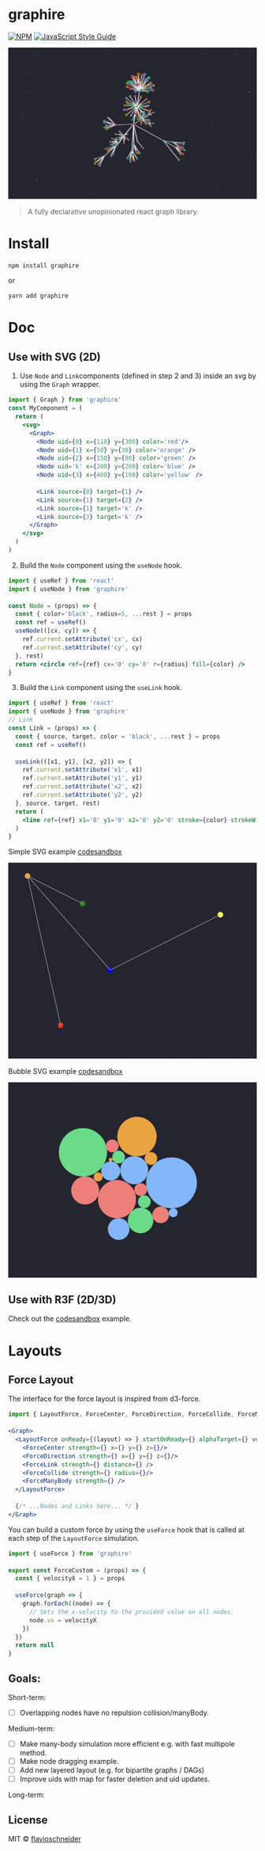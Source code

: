 # graphire

[![NPM](https://img.shields.io/npm/v/graphire.svg)](https://www.npmjs.com/package/graphire) [![JavaScript Style Guide](https://img.shields.io/badge/code_style-standard-brightgreen.svg)](https://standardjs.com)


<a href="https://codesandbox.io/s/graphire-forcelayout-example-jet3q"><img src="markdown/preview.png"></a>

> A fully declarative unopinionated react graph library.


# Install

```bash
npm install graphire
```
or
```bash
yarn add graphire
```

# Doc 

## Use with SVG (2D)

1. Use `Node` and `Link`components  (defined in step 2 and 3) inside an svg by using the `Graph` wrapper.

```jsx
import { Graph } from 'graphire'
const MyComponent = (
  return (
    <svg>
      <Graph>
        <Node uid={0} x={110} y={300} color='red'/>
        <Node uid={1} x={50} y={30} color='orange' />
        <Node uid={2} x={150} y={80} color='green' />
        <Node uid='k' x={200} y={200} color='blue' />
        <Node uid={3} x={400} y={100} color='yellow' />

        <Link source={0} target={1} />
        <Link source={1} target={2} />
        <Link source={1} target='k' />
        <Link source={3} target='k' />
      </Graph>
    </svg>
  )
)
```

2. Build the `Node` component using the `useNode` hook.
```jsx 
import { useRef } from 'react'
import { useNode } from 'graphire'

const Node = (props) => {
  const { color='black', radius=5, ...rest } = props
  const ref = useRef()
  useNode(([cx, cy]) => {
    ref.current.setAttribute('cx', cx)  
    ref.current.setAttribute('cy', cy)  
  }, rest) 
  return <circle ref={ref} cx='0' cy='0' r={radius} fill={color} />
}
```

3. Build the `Link` component using the `useLink` hook.
```jsx 
import { useRef } from 'react'
import { useNode } from 'graphire'
// Link 
const Link = (props) => {
  const { source, target, color = 'black', ...rest } = props
  const ref = useRef()

  useLink(([x1, y1], [x2, y2]) => {
    ref.current.setAttribute('x1', x1)  
    ref.current.setAttribute('y1', y1)  
    ref.current.setAttribute('x2', x2)  
    ref.current.setAttribute('y2', y2)  
  }, source, target, rest)
  return (
    <line ref={ref} x1='0' y1='0' x2='0' y2='0' stroke={color} strokeWidth={1} />
  )
}
```

Simple SVG example [codesandbox](https://codesandbox.io/s/graphire-svg-simple-graph-example-eftpc?file=/src/App.js:184-633) 

<a href="https://codesandbox.io/s/graphire-svg-simple-graph-example-eftpc?file=/src/App.js:184-633"><img src="markdown/svg-example.png"></a>

Bubble SVG example [codesandbox](https://codesandbox.io/s/graphire-svg-bubble-example-e33ss)

<a href="https://codesandbox.io/s/graphire-svg-bubble-example-e33ss"><img src="markdown/svg-bubble-example.png"></a>


## Use with R3F (2D/3D)
Check out the [codesandbox](https://codesandbox.io/s/graphire-forcelayout-example-jet3q) example. 

# Layouts 

## Force Layout 
The interface for the force layout is inspired from d3-force.
```jsx
import { LayoutForce, ForceCenter, ForceDirection, ForceCollide, ForceManyBody, ForceLink } from 'graphire'

<Graph>
  <LayoutForce onReady={(layout) => } startOnReady={} alphaTarget={} velocityDecay={}>
    <ForceCenter strength={} x={} y={} z={}/> 
    <ForceDirection strength={} x={} y={} z={}/> 
    <ForceLink strength={} distance={} />
    <ForceCollide strength={} radius={}/>
    <ForceManyBody strength={} />
  </LayoutForce>

  {/* ...Nodes and Links here... */ }
</Graph>
```

You can build a custom force by using the `useForce` hook that is called at each step of the `LayoutForce` simulation. 

```jsx
import { useForce } from 'graphire'

export const ForceCustom = (props) => {
  const { velocityX = 1 } = props

  useForce(graph => {
    graph.forEach((node) => {
      // Sets the x-velocity to the provided value on all nodes.
      node.vx = velocityX 
    })
  })
  return null
}
```


## Goals:
Short-term: 
- [ ] Overlapping nodes have no repulsion collision/manyBody. 

Medium-term:
- [ ] Make many-body simulation more efficient e.g. with fast multipole method.
- [ ] Make node dragging example.
- [ ] Add new layered layout (e.g. for bipartite graphs / DAGs)
- [ ] Improve uids with map for faster deletion and uid updates. 

Long-term:


## License

MIT © [flavioschneider](https://github.com/flavioschneider)

